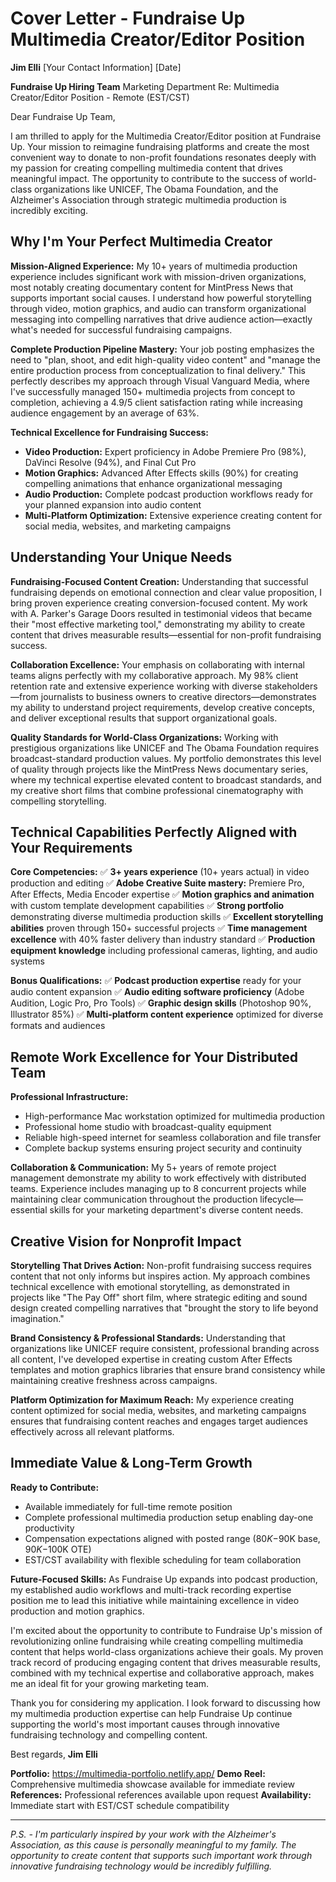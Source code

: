 # Cover Letter - Fundraise Up Multimedia Creator/Editor Position

**Jim Elli**
[Your Contact Information]
[Date]

**Fundraise Up Hiring Team**
Marketing Department
Re: Multimedia Creator/Editor Position - Remote (EST/CST)

Dear Fundraise Up Team,

I am thrilled to apply for the Multimedia Creator/Editor position at Fundraise Up. Your mission to reimagine fundraising platforms and create the most convenient way to donate to non-profit foundations resonates deeply with my passion for creating compelling multimedia content that drives meaningful impact. The opportunity to contribute to the success of world-class organizations like UNICEF, The Obama Foundation, and the Alzheimer's Association through strategic multimedia production is incredibly exciting.

## Why I'm Your Perfect Multimedia Creator

**Mission-Aligned Experience:**
My 10+ years of multimedia production experience includes significant work with mission-driven organizations, most notably creating documentary content for MintPress News that supports important social causes. I understand how powerful storytelling through video, motion graphics, and audio can transform organizational messaging into compelling narratives that drive audience action—exactly what's needed for successful fundraising campaigns.

**Complete Production Pipeline Mastery:**
Your job posting emphasizes the need to "plan, shoot, and edit high-quality video content" and "manage the entire production process from conceptualization to final delivery." This perfectly describes my approach through Visual Vanguard Media, where I've successfully managed 150+ multimedia projects from concept to completion, achieving a 4.9/5 client satisfaction rating while increasing audience engagement by an average of 63%.

**Technical Excellence for Fundraising Success:**
- **Video Production:** Expert proficiency in Adobe Premiere Pro (98%), DaVinci Resolve (94%), and Final Cut Pro
- **Motion Graphics:** Advanced After Effects skills (90%) for creating compelling animations that enhance organizational messaging
- **Audio Production:** Complete podcast production workflows ready for your planned expansion into audio content
- **Multi-Platform Optimization:** Extensive experience creating content for social media, websites, and marketing campaigns

## Understanding Your Unique Needs

**Fundraising-Focused Content Creation:**
Understanding that successful fundraising depends on emotional connection and clear value proposition, I bring proven experience creating conversion-focused content. My work with A. Parker's Garage Doors resulted in testimonial videos that became their "most effective marketing tool," demonstrating my ability to create content that drives measurable results—essential for non-profit fundraising success.

**Collaboration Excellence:**
Your emphasis on collaborating with internal teams aligns perfectly with my collaborative approach. My 98% client retention rate and extensive experience working with diverse stakeholders—from journalists to business owners to creative directors—demonstrates my ability to understand project requirements, develop creative concepts, and deliver exceptional results that support organizational goals.

**Quality Standards for World-Class Organizations:**
Working with prestigious organizations like UNICEF and The Obama Foundation requires broadcast-standard production values. My portfolio demonstrates this level of quality through projects like the MintPress News documentary series, where my technical expertise elevated content to broadcast standards, and my creative short films that combine professional cinematography with compelling storytelling.

## Technical Capabilities Perfectly Aligned with Your Requirements

**Core Competencies:**
✅ **3+ years experience** (10+ years actual) in video production and editing
✅ **Adobe Creative Suite mastery:** Premiere Pro, After Effects, Media Encoder expertise
✅ **Motion graphics and animation** with custom template development capabilities
✅ **Strong portfolio** demonstrating diverse multimedia production skills
✅ **Excellent storytelling abilities** proven through 150+ successful projects
✅ **Time management excellence** with 40% faster delivery than industry standard
✅ **Production equipment knowledge** including professional cameras, lighting, and audio systems

**Bonus Qualifications:**
✅ **Podcast production expertise** ready for your audio content expansion
✅ **Audio editing software proficiency** (Adobe Audition, Logic Pro, Pro Tools)
✅ **Graphic design skills** (Photoshop 90%, Illustrator 85%)
✅ **Multi-platform content experience** optimized for diverse formats and audiences

## Remote Work Excellence for Your Distributed Team

**Professional Infrastructure:**
- High-performance Mac workstation optimized for multimedia production
- Professional home studio with broadcast-quality equipment
- Reliable high-speed internet for seamless collaboration and file transfer
- Complete backup systems ensuring project security and continuity

**Collaboration & Communication:**
My 5+ years of remote project management demonstrate my ability to work effectively with distributed teams. Experience includes managing up to 8 concurrent projects while maintaining clear communication throughout the production lifecycle—essential skills for your marketing department's diverse content needs.

## Creative Vision for Nonprofit Impact

**Storytelling That Drives Action:**
Non-profit fundraising success requires content that not only informs but inspires action. My approach combines technical excellence with emotional storytelling, as demonstrated in projects like "The Pay Off" short film, where strategic editing and sound design created compelling narratives that "brought the story to life beyond imagination."

**Brand Consistency & Professional Standards:**
Understanding that organizations like UNICEF require consistent, professional branding across all content, I've developed expertise in creating custom After Effects templates and motion graphics libraries that ensure brand consistency while maintaining creative freshness across campaigns.

**Platform Optimization for Maximum Reach:**
My experience creating content optimized for social media, websites, and marketing campaigns ensures that fundraising content reaches and engages target audiences effectively across all relevant platforms.

## Immediate Value & Long-Term Growth

**Ready to Contribute:**
- Available immediately for full-time remote position
- Complete professional multimedia production setup enabling day-one productivity  
- Compensation expectations aligned with posted range ($80K-$90K base, $90K-$100K OTE)
- EST/CST availability with flexible scheduling for team collaboration

**Future-Focused Skills:**
As Fundraise Up expands into podcast production, my established audio workflows and multi-track recording expertise position me to lead this initiative while maintaining excellence in video production and motion graphics.

I'm excited about the opportunity to contribute to Fundraise Up's mission of revolutionizing online fundraising while creating compelling multimedia content that helps world-class organizations achieve their goals. My proven track record of producing engaging content that drives measurable results, combined with my technical expertise and collaborative approach, makes me an ideal fit for your growing marketing team.

Thank you for considering my application. I look forward to discussing how my multimedia production expertise can help Fundraise Up continue supporting the world's most important causes through innovative fundraising technology and compelling content.

Best regards,
**Jim Elli**

**Portfolio:** https://multimedia-portfolio.netlify.app/
**Demo Reel:** Comprehensive multimedia showcase available for immediate review
**References:** Professional references available upon request
**Availability:** Immediate start with EST/CST schedule compatibility

---

*P.S. - I'm particularly inspired by your work with the Alzheimer's Association, as this cause is personally meaningful to my family. The opportunity to create content that supports such important work through innovative fundraising technology would be incredibly fulfilling.*
